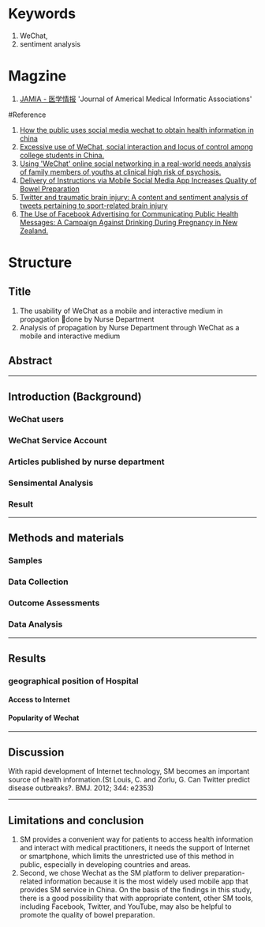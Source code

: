 # Keywords

1. WeChat, 
2. sentiment analysis 

# Magzine

1. [JAMIA - 医学情报](https://academic.oup.com/jamia)   'Journal of Americal Medical Informatic Associations'

#Reference
1. [How the public uses social media wechat to obtain health information in china](https://www.ncbi.nlm.nih.gov/pmc/articles/PMC5506568/)
2. [Excessive use of WeChat, social interaction and locus of control among college students in China.
](https://www.ncbi.nlm.nih.gov/pubmed/28817710) 
3. [Using 'WeChat' online social networking in a real-world needs analysis of family members of youths at clinical high risk of psychosis.](https://www.ncbi.nlm.nih.gov/pubmed/28587479)
4. [Delivery of Instructions via Mobile Social Media App Increases Quality of Bowel Preparation](http://www.cghjournal.org/article/S1542-3565(15)01410-X/fulltext#sec1.2)
5. [Twitter and traumatic brain injury: A content and sentiment analysis of tweets pertaining to sport-related brain injury](https://www.ncbi.nlm.nih.gov/pubmed/28890783)
6. [The Use of Facebook Advertising for Communicating Public Health Messages: A Campaign Against Drinking During Pregnancy in New Zealand.](https://www.ncbi.nlm.nih.gov/pmc/articles/PMC5571231/)


# Structure

## Title
1. The usability of WeChat as a mobile and interactive medium in propagation done by Nurse Department 
2. Analysis of propagation by Nurse Department through WeChat as a mobile and interactive medium



## Abstract

---
## Introduction (Background)
### WeChat users
### WeChat Service Account
### Articles published by nurse department
### Sensimental Analysis 
### Result

---
## Methods and materials
### Samples
### Data Collection
### Outcome Assessments
### Data Analysis

---
## Results
### geographical position of Hospital
#### Access to Internet
#### Popularity of Wechat



---
## Discussion
With rapid development of Internet technology, SM becomes an important source of health information.(St Louis, C. and Zorlu, G. Can Twitter predict disease outbreaks?. BMJ. 2012; 344: e2353)

---
## Limitations and conclusion
1. SM provides a convenient way for patients to access health information and interact with medical practitioners, it needs the support of Internet or smartphone, which limits the unrestricted use of this method in public, especially in developing countries and areas. 
2. Second, we chose Wechat as the SM platform to deliver preparation-related information because it is the most widely used mobile app that provides SM service in China. On the basis of the findings in this study, there is a good possibility that with appropriate content, other SM tools, including Facebook, Twitter, and YouTube, may also be helpful to promote the quality of bowel preparation. 


